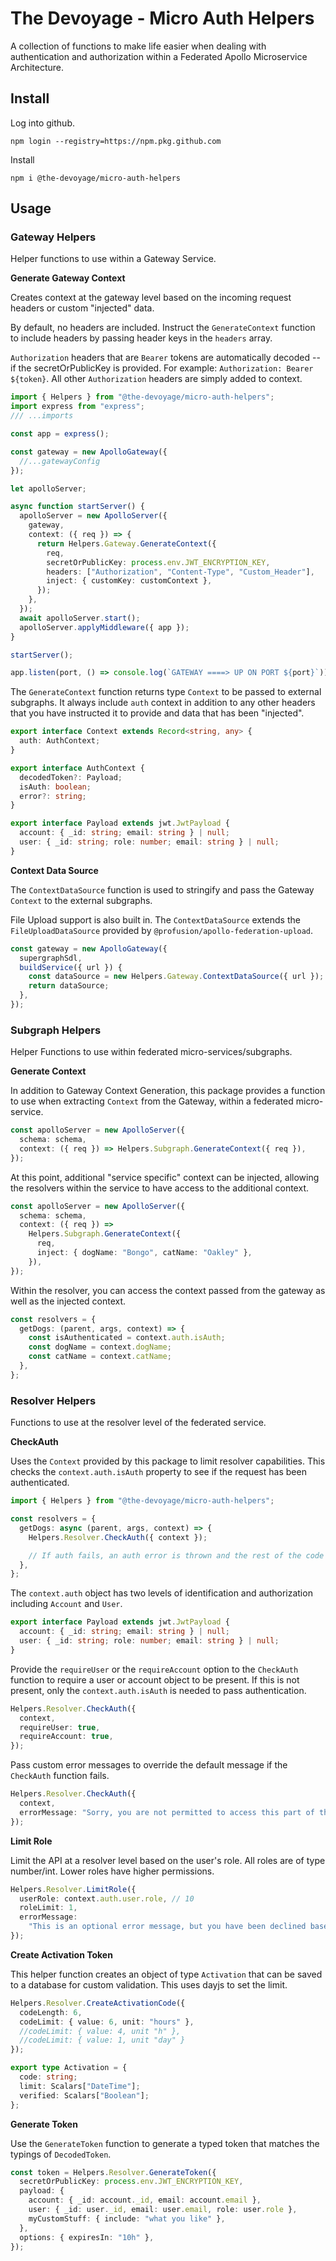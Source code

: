 # The Devoyage - Micro Auth Helpers

A collection of functions to make life easier when dealing with authentication and authorization within a Federated Apollo Microservice Architecture.

## Install

Log into github.

```
npm login --registry=https://npm.pkg.github.com
```

Install

```
npm i @the-devoyage/micro-auth-helpers
```

## Usage

### Gateway Helpers

Helper functions to use within a Gateway Service.

**Generate Gateway Context**

Creates context at the gateway level based on the incoming request headers or custom "injected" data.

By default, no headers are included. Instruct the `GenerateContext` function to include headers by passing header keys in the `headers` array.

`Authorization` headers that are `Bearer` tokens are automatically decoded -- if the secretOrPublicKey is provided. For example: `Authorization: Bearer ${token}`. All other `Authorization` headers are simply added to context.

```ts
import { Helpers } from "@the-devoyage/micro-auth-helpers";
import express from "express";
/// ...imports

const app = express();

const gateway = new ApolloGateway({
  //...gatewayConfig
});

let apolloServer;

async function startServer() {
  apolloServer = new ApolloServer({
    gateway,
    context: ({ req }) => {
      return Helpers.Gateway.GenerateContext({
        req,
        secretOrPublicKey: process.env.JWT_ENCRYPTION_KEY,
        headers: ["Authorization", "Content-Type", "Custom_Header"],
        inject: { customKey: customContext },
      });
    },
  });
  await apolloServer.start();
  apolloServer.applyMiddleware({ app });
}

startServer();

app.listen(port, () => console.log(`GATEWAY ====> UP ON PORT ${port}`));
```

The `GenerateContext` function returns type `Context` to be passed to external subgraphs. It always include `auth` context in addition to any other headers that you have instructed it to provide and data that has been "injected".

```ts
export interface Context extends Record<string, any> {
  auth: AuthContext;
}

export interface AuthContext {
  decodedToken?: Payload;
  isAuth: boolean;
  error?: string;
}

export interface Payload extends jwt.JwtPayload {
  account: { _id: string; email: string } | null;
  user: { _id: string; role: number; email: string } | null;
}
```

**Context Data Source**

The `ContextDataSource` function is used to stringify and pass the Gateway `Context` to the external subgraphs.

File Upload support is also built in. The `ContextDataSource` extends the `FileUploadDataSource` provided by `@profusion/apollo-federation-upload`.

```ts
const gateway = new ApolloGateway({
  supergraphSdl,
  buildService({ url }) {
    const dataSource = new Helpers.Gateway.ContextDataSource({ url });
    return dataSource;
  },
});
```

### Subgraph Helpers

Helper Functions to use within federated micro-services/subgraphs.

**Generate Context**

In addition to Gateway Context Generation, this package provides a function to use when extracting `Context` from the Gateway, within a federated micro-service.

```ts
const apolloServer = new ApolloServer({
  schema: schema,
  context: ({ req }) => Helpers.Subgraph.GenerateContext({ req }),
});
```

At this point, additional "service specific" context can be injected, allowing the resolvers within the service to have access to the additional context.

```ts
const apolloServer = new ApolloServer({
  schema: schema,
  context: ({ req }) =>
    Helpers.Subgraph.GenerateContext({
      req,
      inject: { dogName: "Bongo", catName: "Oakley" },
    }),
});
```

Within the resolver, you can access the context passed from the gateway as well as the injected context.

```ts
const resolvers = {
  getDogs: (parent, args, context) => {
    const isAuthenticated = context.auth.isAuth;
    const dogName = context.dogName;
    const catName = context.catName;
  },
};
```

### Resolver Helpers

Functions to use at the resolver level of the federated service.

**CheckAuth**

Uses the `Context` provided by this package to limit resolver capabilities. This checks the `context.auth.isAuth` property to see if the request has been authenticated.

```ts
import { Helpers } from "@the-devoyage/micro-auth-helpers";

const resolvers = {
  getDogs: async (parent, args, context) => {
    Helpers.Resolver.CheckAuth({ context });

    // If auth fails, an auth error is thrown and the rest of the code will not be executed.
  },
};
```

The `context.auth` object has two levels of identification and authorization including `Account` and `User`.

```ts
export interface Payload extends jwt.JwtPayload {
  account: { _id: string; email: string } | null;
  user: { _id: string; role: number; email: string } | null;
}
```

Provide the `requireUser` or the `requireAccount` option to the `CheckAuth` function to require a user or account object to be present. If this is not present, only the `context.auth.isAuth` is needed to pass authentication.

```ts
Helpers.Resolver.CheckAuth({
  context,
  requireUser: true,
  requireAccount: true,
});
```

Pass custom error messages to override the default message if the `CheckAuth` function fails.

```ts
Helpers.Resolver.CheckAuth({
  context,
  errorMessage: "Sorry, you are not permitted to access this part of the API.",
});
```

**Limit Role**

Limit the API at a resolver level based on the user's role. All roles are of type number/int. Lower roles have higher permissions.

```ts
Helpers.Resolver.LimitRole({
  userRole: context.auth.user.role, // 10
  roleLimit: 1,
  errorMessage:
    "This is an optional error message, but you have been declined based on your role.",
});
```

**Create Activation Token**

This helper function creates an object of type `Activation` that can be saved to a database for custom validation. This uses dayjs to set the limit.

```ts
Helpers.Resolver.CreateActivationCode({
  codeLength: 6,
  codeLimit: { value: 6, unit: "hours" },
  //codeLimit: { value: 4, unit "h" },
  //codeLimit: { value: 1, unit "day" }
});
```

```ts
export type Activation = {
  code: string;
  limit: Scalars["DateTime"];
  verified: Scalars["Boolean"];
};
```

**Generate Token**

Use the `GenerateToken` function to generate a typed token that matches the typings of `DecodedToken`.

```ts
const token = Helpers.Resolver.GenerateToken({
  secretOrPublicKey: process.env.JWT_ENCRYPTION_KEY,
  payload: {
    account: { _id: account._id, email: account.email },
    user: { _id: user._id, email: user.email, role: user.role },
    myCustomStuff: { include: "what you like" },
  },
  options: { expiresIn: "10h" },
});
```
